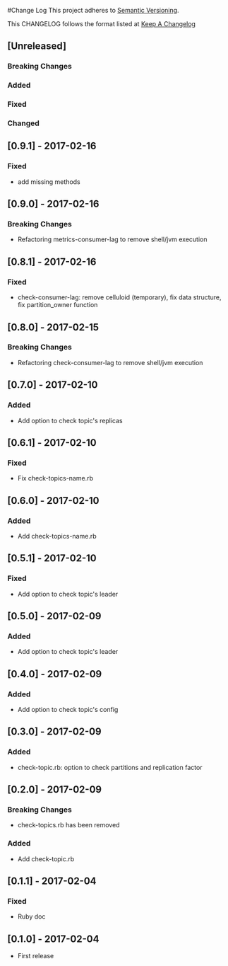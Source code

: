 #Change Log
This project adheres to [Semantic Versioning](http://semver.org/).

This CHANGELOG follows the format listed at [Keep A Changelog](http://keepachangelog.com/)

## [Unreleased]

### Breaking Changes
### Added
### Fixed
### Changed

## [0.9.1] - 2017-02-16

### Fixed
- add missing methods

## [0.9.0] - 2017-02-16

### Breaking Changes
- Refactoring metrics-consumer-lag to remove shell/jvm execution

## [0.8.1] - 2017-02-16

### Fixed
- check-consumer-lag: remove celluloid (temporary), fix data structure, fix partition_owner function

## [0.8.0] - 2017-02-15

### Breaking Changes
- Refactoring check-consumer-lag to remove shell/jvm execution

## [0.7.0] - 2017-02-10

### Added
- Add option to check topic's replicas

## [0.6.1] - 2017-02-10

### Fixed
- Fix check-topics-name.rb

## [0.6.0] - 2017-02-10

### Added
- Add check-topics-name.rb

## [0.5.1] - 2017-02-10

### Fixed
- Add option to check topic's leader

## [0.5.0] - 2017-02-09

### Added
- Add option to check topic's leader

## [0.4.0] - 2017-02-09

### Added
- Add option to check topic's config

## [0.3.0] - 2017-02-09

### Added
- check-topic.rb: option to check partitions and replication factor

## [0.2.0] - 2017-02-09

### Breaking Changes
- check-topics.rb has been removed

### Added
- Add check-topic.rb

## [0.1.1] - 2017-02-04

### Fixed
- Ruby doc

## [0.1.0] - 2017-02-04
- First release
